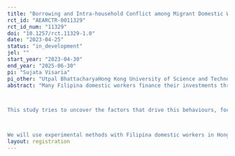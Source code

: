 ```yaml
---
title: "Borrowing and Intra-household Conflict among Migrant Domestic Workers in Hong Kong"
rct_id: "AEARCTR-0011329"
rct_id_num: "11329"
doi: "10.1257/rct.11329-1.0"
date: "2023-04-25"
status: "in_development"
jel: ""
start_year: "2023-04-30"
end_year: "2025-06-30"
pi: "Sujata Visaria"
pi_other: "Utpal BhattacharyaHong Kong University of Science and Technology; Wooyoung LimHong Kong University of Science and Technology"
abstract: "Many Filipina domestic workers finance their investments through loans from Hong Kong moneylenders, taking on the responsibility of expensive repayment installments and the risk of severe penalties in case of default. 

This study tries to uncover the factors that drive this behaviours, focusing on migrants' lack of control over expenses. In particular it examines the role of family relationships and the financial discipline that loans provide. 

We will use experimental methods with Filipina domestic workers in Hong Kong to generate data that will allow us to examine the mechanisms underlying their financial choices. "
layout: registration
---
```


